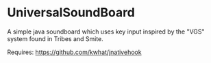# UniversalSoundBoard
A simple java soundboard which uses key input inspired by the "VGS" system found in Tribes and Smite.

Requires:
https://github.com/kwhat/jnativehook
